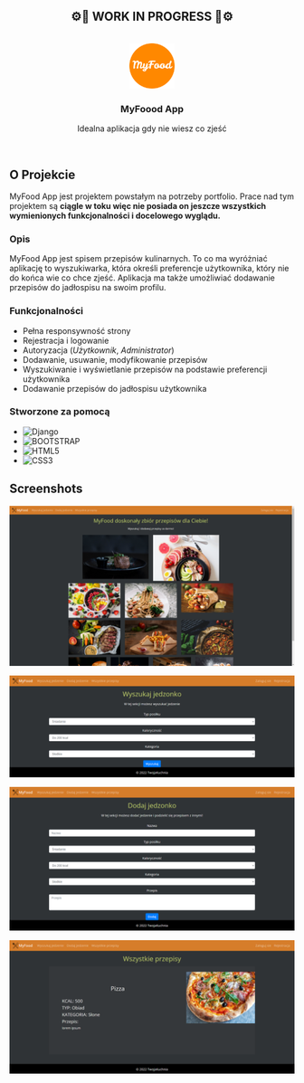 <h2 align="center">⚙️🔧 WORK IN PROGRESS 🔧⚙️</h2>

<!-- PROJECT LOGO -->
<br/>
<div align="center">
    <img src="static/img/screenshots/logo.png" alt="Logo" width="80" height="80">
  <h3 align="center">MyFoood App</h3>
  <p>Idealna aplikacja gdy nie wiesz co zjeść<p>
  <br />
   </div>
    

## O Projekcie
MyFood App jest projektem powstałym na potrzeby portfolio. 
Prace nad tym projektem są **ciągle w toku więc nie posiada on jeszcze wszystkich wymienionych funkcjonalności i docelowego wyglądu.**

### Opis
MyFood App jest spisem przepisów kulinarnych. To co ma wyróżniać aplikację to wyszukiwarka, która określi preferencje użytkownika, który nie do końca wie co chce zjeść. Aplikacja ma także umożliwiać dodawanie przepisów do jadłospisu na swoim profilu.

### Funkcjonalności
* Pełna responsywność strony
* Rejestracja i logowanie 
* Autoryzacja (*Użytkownik*, *Administrator*)
* Dodawanie, usuwanie, modyfikowanie przepisów
* Wyszukiwanie i wyświetlanie przepisów na podstawie preferencji użytkownika
* Dodawanie przepisów do jadłospisu użytkownika

### Stworzone za pomocą
* ![Django]
* ![BOOTSTRAP]
* ![HTML5]
* ![CSS3]

## Screenshots

![Screenshot](static/img/screenshots/1.png)

![Screenshot](static/img/screenshots/2.png)

![Screenshot](static/img/screenshots/3.png)

![Screenshot](static/img/screenshots/4.png)


[HTML5]: https://img.shields.io/badge/HTML5-E34F26?style=for-the-badge&logo=html5&logoColor=white
[CSS3]: https://img.shields.io/badge/CSS3-1572B6?style=for-the-badge&logo=css3&logoColor=white
[DJANGO]: https://img.shields.io/badge/Django-092E20?style=for-the-badge&logo=django&logoColor=white
[BOOTSTRAP]:  https://img.shields.io/badge/Bootstrap-563D7C?style=for-the-badge&logo=bootstrap&logoColor=white